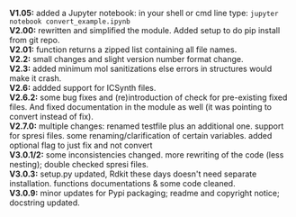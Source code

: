**V1.05:** added a Jupyter notebook: in your shell or cmd line type: `jupyter notebook convert_example.ipynb`<br>
**V2.00:** rewritten and simplified the module. Added setup to do pip install from git repo.<br>
**V2.01:** function returns a zipped list containing all file names.<br>
**V2.2:** small changes and slight version number format change.<br>
**V2.3:** added minimum mol sanitizations else errors in structures would make it crash.<br>
**V2.6:** addded support for ICSynth files.<br>
**V2.6.2:** some bug fixes and (re)introduction of check for pre-existing fixed files. And fixed documentation in the module as well (it was pointing to convert instead of fix).<br>
**V2.7.0:** multiple changes: renamed testfile plus an additional one. support for spresi files. some renaming/clarification of certain variables. added optional flag to just fix and not convert<br>
**V3.0.1/2:** some inconsistencies changed. more rewriting of the code (less nesting); double checked spresi files.<br>
**V3.0.3:** setup.py updated, Rdkit these days doesn't need separate installation. functions documentations & some code cleaned. <br>
**V3.0.9:** minor updates for Pypi packaging; readme and copyright notice; docstring updated.